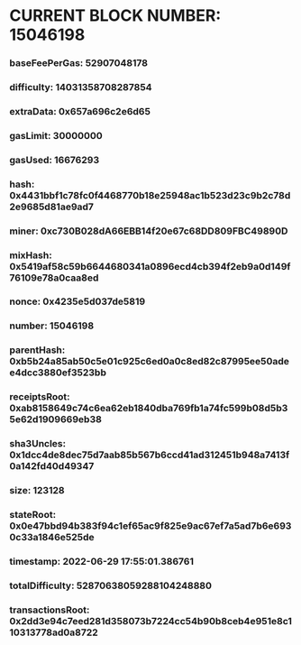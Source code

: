 # CURRENT BLOCK NUMBER: 15046198

### baseFeePerGas: 52907048178
### difficulty: 14031358708287854
### extraData: 0x657a696c2e6d65
### gasLimit: 30000000
### gasUsed: 16676293
### hash: 0x4431bbf1c78fc0f4468770b18e25948ac1b523d23c9b2c78d2e9685d81ae9ad7
### miner: 0xc730B028dA66EBB14f20e67c68DD809FBC49890D
### mixHash: 0x5419af58c59b6644680341a0896ecd4cb394f2eb9a0d149f76109e78a0caa8ed
### nonce: 0x4235e5d037de5819
### number: 15046198
### parentHash: 0xb5b24a85ab50c5e01c925c6ed0a0c8ed82c87995ee50adee4dcc3880ef3523bb
### receiptsRoot: 0xab8158649c74c6ea62eb1840dba769fb1a74fc599b08d5b35e62d1909669eb38
### sha3Uncles: 0x1dcc4de8dec75d7aab85b567b6ccd41ad312451b948a7413f0a142fd40d49347
### size: 123128
### stateRoot: 0x0e47bbd94b383f94c1ef65ac9f825e9ac67ef7a5ad7b6e6930c33a1846e525de
### timestamp: 2022-06-29 17:55:01.386761
### totalDifficulty: 52870638059288104248880
### transactionsRoot: 0x2dd3e94c7eed281d358073b7224cc54b90b8ceb4e951e8c110313778ad0a8722
